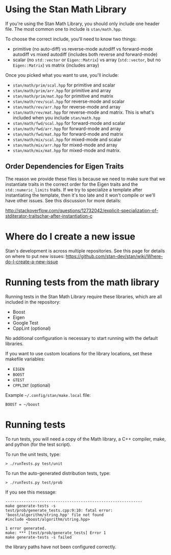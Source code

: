 # Using the Stan Math Library

If you're using the Stan Math Library, you should only include one header file. The most common one to include is `stan/math.hpp`.

To choose the correct include, you'll need to know two things:
- primitive (no auto-diff) vs reverse-mode autodiff vs forward-mode autodiff vs mixed autodiff (includes both reverse and forward-mode)
- scalar (no `std::vector` or `Eigen::Matrix`) vs array (`std::vector`, but no `Eigen::Matrix`) vs matrix (includes array)

Once you picked what you want to use, you'll include:
- `stan/math/prim/scal.hpp` for primitive and scalar
- `stan/math/prim/arr.hpp` for primitive and array
- `stan/math/prim/mat.hpp` for primitive and matrix
- `stan/math/rev/scal.hpp` for reverse-mode and scalar
- `stan/math/rev/arr.hpp` for reverse-mode and array
- `stan/math/rev/mat.hpp` for reverse-mode and matrix. This is what's included when you include `stan/math.hpp`
- `stan/math/fwd/scal.hpp` for forward-mode and scalar
- `stan/math/fwd/arr.hpp` for forward-mode and array
- `stan/math/fwd/mat.hpp` for forward-mode and matrix
- `stan/math/mix/scal.hpp` for mixed-mode and scalar
- `stan/math/mix/arr.hpp` for mixed-mode and array
- `stan/math/mix/mat.hpp` for mixed-mode and matrix.

## Order Dependencies for Eigen Traits

The reason we provide these files is because we need to make sure that we instantiate traits in the correct order for the Eigen traits and the `std::numeric_limits` traits. If we try to specialize a template after instantiating the template, then it's too late and it won't compile or we'll have other issues.  See this discussion for more details:

http://stackoverflow.com/questions/12732042/explicit-specialization-of-stditerator-traitschar-after-instantiation-c


# Where do I create a new issue

Stan's development is across multiple repositories. See this page for details on where to put new issues:
https://github.com/stan-dev/stan/wiki/Where-do-I-create-a-new-issue

# Running tests from the math library

Running tests in the Stan Math Library require these libraries, which are all included in the repository:

- Boost
- Eigen
- Google Test
- CppLint (optional)

No additional configuration is necessary to start running with the default libraries. 

If you want to use custom locations for the library locations, set these makefile variables:

- `EIGEN`
- `BOOST`
- `GTEST`
- `CPPLINT` (optional)

Example `~/.config/stan/make.local` file:
```
BOOST = ~/boost
```

# Running tests

To run tests, you will need a copy of the Math library, a C++ compiler, make, and python (for the test script).

To run the unit tests, type:
```
> ./runTests.py test/unit
```

To run the auto-generated distribution tests, type:
```
> ./runTests.py test/prob
```


If you see this message:

```
------------------------------------------------------------
make generate-tests -s
test/prob/generate_tests.cpp:9:10: fatal error: 'boost/algorithm/string.hpp' file not found
#include <boost/algorithm/string.hpp>
         ^
1 error generated.
make: *** [test/prob/generate_tests] Error 1
make generate-tests -s failed
```

the library paths have not been configured correctly.

